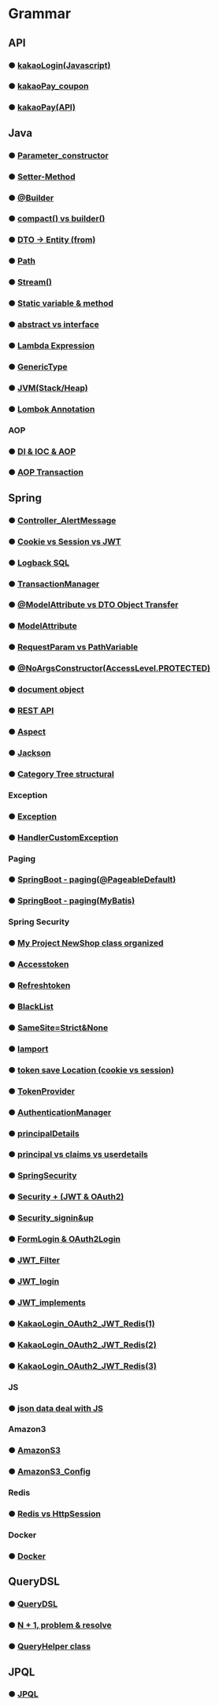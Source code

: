 # Grammar



## API

### ● <a href="grammar/api/kakaopay/kakaoLogin_js(1).md">kakaoLogin(Javascript)</a>

### ● <a href="grammar/api/kakaopay/kakaoPay_coupon(2).md">kakaoPay_coupon</a>

### ● <a href="grammar/api/kakaopay/kakaoPay_api(3).md">kakaoPay(API)</a>



## Java

### ● <a href="grammar/java/parameter_constructor.md">Parameter_constructor</a>

### ● <a href="grammar/java/setter_method.md">Setter-Method</a>

### ● <a href="grammar/java/builder.md">@Builder</a>

### ● <a href="grammar/java/compact_builder.md">compact() vs builder()</a>

### ● <a href="grammar/java/DTO_Entity_transfer.md">DTO -> Entity (from)</a>

### ● <a href="grammar/java/path.md">Path</a>

### ● <a href="grammar/java/stream().md">Stream()</a>

### ● <a href="grammar/java/static.md">Static variable & method</a>

### ● <a href="grammar/java/abstract_interface.md">abstract vs interface</a>

### ● <a href="grammar/java/Lambda.md">Lambda Expression</a>

### ● <a href="grammar/java/genericType.md">GenericType</a>

### ● <a href="grammar/java/JVM_stack_heap.md">JVM(Stack/Heap)</a>

### ● <a href="grammar/java/lombok_annotation.md">Lombok Annotation</a>



### AOP

### ● <a href="grammar/java/aop/DI_IOC_AOP.md">DI & IOC & AOP</a>

### ● <a href="grammar/java/aop/AOP_Transaction.md">AOP Transaction</a>



## Spring

### ● <a href="grammar/spring/alertMessage">Controller_AlertMessage</a>

### ● <a href="grammar/spring/session&cookie&jwt.md">Cookie vs Session vs JWT</a>

### ● <a href="grammar/spring/SQL_Logback.md">Logback SQL</a>

### ● <a href="grammar/spring/transactionManager.md">TransactionManager</a>

### ● <a href="grammar/spring/model.md">@ModelAttribute vs DTO Object Transfer </a>

### ● <a href="grammar/spring/modelAttribute_DTO.md">ModelAttribute</a>

### ● <a href="grammar/spring/requestParam_pathVariable.md">RequestParam vs PathVariable</a>

### ● <a href="grammar/spring/accessLevel.md">@NoArgsConstructor(AccessLevel.PROTECTED)</a>

### ● <a href="grammar/spring/document.md">document object</a>

### ● <a href="grammar/spring/REST API.md">REST API</a>

### ● <a href="grammar/spring/aspect.md">Aspect</a>

### ● <a href="grammar/spring/jackson.md">Jackson</a>

### ● <a href="grammar/spring/category.md">Category Tree structural</a>



### Exception

### ● <a href="grammar/spring/exception/exception.md">Exception</a>

### ● <a href="grammar/spring/exception/handlerCustomException.md">HandlerCustomException</a>

### Paging

### ● <a href="grammar/spring/paging/Paging_@Pageable.md">SpringBoot - paging(@PageableDefault)</a>

### ● <a href="grammar/spring/paging/Paging_Mybatis.md">SpringBoot - paging(MyBatis)</a>



### Spring Security

### ● <a href="grammar/spring/security/NewShop_class_organize.md">My Project NewShop class organized</a>

### ● <a href="grammar/spring/security/accesstoken.md">Accesstoken</a>

### ● <a href="grammar/spring/security/refreshToken.md">Refreshtoken</a>

### ● <a href="grammar/spring/security/BlackList.md">BlackList</a>

### ● <a href="grammar/spring/security/SameSite=Strict&None.md">SameSite=Strict&None</a>

### ● <a href="grammar/spring/security/iamport.md">Iamport</a>

### ● <a href="grammar/spring/security/token save Location (cookie vs session)">token save Location (cookie vs session)</a>

### ● <a href="grammar/spring/security/tokenProvider.md">TokenProvider</a>

### ● <a href="grammar/spring/security/authenticationManager.md">AuthenticationManager</a>

### ● <a href="grammar/spring/security/principalDetails.md">principalDetails</a>

### ● <a href="grammar/spring/security/principal_claims_userdetails.md.">principal vs claims vs userdetails</a>

### ● <a href="grammar/spring/security/SpringSecurity.md">SpringSecurity</a>

### ● <a href="grammar/spring/security/Security + (JWT & OAuth2).md">Security + (JWT & OAuth2)</a>

### ● <a href="grammar/spring/security/Security_signin&up.md">Security_signin&up</a>

### ● <a href="grammar/spring/security/FormLogin_OAuth2Login.md">FormLogin & OAuth2Login</a>

### ● <a href="grammar/spring/security/JWT_Filter.md">JWT_Filter</a>

### ● <a href="grammar/spring/security/JWT_login.md">JWT_login</a>

### ● <a href="grammar/spring/security/JWT_implements.md">JWT_implements</a>

### ● <a href="grammar/spring/security/KakaoLogin_OAuth2_JWT_Redis(1).md">KakaoLogin_OAuth2_JWT_Redis(1)</a>

### ● <a href="grammar/spring/security/KakaoLogin_OAuth2_JWT_Redis(2).md">KakaoLogin_OAuth2_JWT_Redis(2)</a>

### ● <a href="grammar/spring/security/KakaoLogin_OAuth2_JWT_Redis(3).md">KakaoLogin_OAuth2_JWT_Redis(3)</a>

### JS

### ● <a href="grammar/javascript/fetch_render_json.md">json data deal with JS</a>

### Amazon3

### ● <a href="grammar/spring/amazon_S3/amazonS3.md">AmazonS3</a>

### ● <a href="grammar/spring/amazon_S3/amazonS3_Config.md">AmazonS3_Config</a>



### Redis

### ● <a href="grammar/redis/Redis_HttpSession.md">Redis vs HttpSession</a>



### Docker

### ● <a href="grammar/docker/docker.md">Docker</a>



## QueryDSL

### ● <a href="grammar/querydsl/QueryDSL.md">QueryDSL</a>

### ● <a href="grammar/querydsl/N+1_fetchJoin.md">N + 1, problem & resolve</a>

### ● <a href="grammar/querydsl/QueryHelper.md">QueryHelper class</a>



## JPQL

### ● <a href="grammar/JPQL/JPQL.md">JPQL</a>
